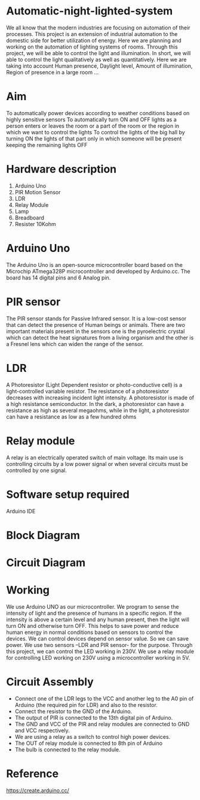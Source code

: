 # Automatic-night-lighted-system
We all know that the modern industries are focusing on automation of their processes. This project is an extension of industrial automation to the domestic side for better utilization of energy. Here we are planning and working on the automation of lighting systems of rooms. Through this project, we will be able to control the light and illumination. In short, we will able to control the light qualitatively as well as quantitatively. Here we are taking into account Human presence, Daylight level, Amount of illumination, Region of presence in a large room …
# Aim
To automatically power devices according to weather conditions based on highly sensitive sensors
To automatically turn ON and OFF lights as a person enters or leaves the room or a part of the room or the region in which we want to control the lights 
To control the lights of the big hall by turning ON the lights of that part only in which someone will be present keeping the remaining lights OFF
# Hardware description
1.	Arduino Uno 
2.	PIR Motion Sensor 
3.	LDR 
4.	Relay Module 
5.	Lamp 
6.	Breadboard
7.	Resister 10Kohm
# Arduino Uno
The Arduino Uno is an open-source microcontroller board based on the Microchip ATmega328P microcontroller and developed by Arduino.cc. The board has 14 digital pins and 6 Analog pin.
# PIR sensor
The PIR sensor stands for Passive Infrared sensor. It is a low-cost sensor that can detect the presence of Human beings or animals. There are two important materials present in the sensors one is the pyroelectric crystal which can detect the heat signatures from a living organism and the other is a Fresnel lens which can widen the range of the sensor.
# LDR
A Photoresistor (Light Dependent resistor or photo-conductive cell) is a light-controlled variable resistor. The resistance of a photoresistor decreases with increasing incident light intensity. A photoresistor is made of a high resistance semiconductor. In the dark, a photoresistor can have a resistance as high as several megaohms, while in the light, a photoresistor can have a resistance as low as a few hundred ohms
# Relay module
A relay is an electrically operated switch of main voltage. Its main use is controlling circuits by a low power signal or when several circuits must be controlled by one signal.
# Software setup required
Arduino IDE
# Block Diagram


# Circuit Diagram


# Working
We use Arduino UNO as our microcontroller. We program to sense the intensity of light and the presence of humans in a specific region. If the intensity is above a certain level and any human present, then the light will turn ON and otherwise turn OFF. This helps to save power and reduce human energy in normal conditions based on sensors to control the devices. We can control devices depend on sensor value. So we can save power.                        We use two sensors –LDR and PIR sensor- for the purpose. Through this project, we can control the LED working in 230V. We use a relay module for controlling LED working on 230V using a microcontroller working in 5V.
# Circuit Assembly
- Connect one of the LDR legs to the VCC and another leg to the A0 pin of Arduino (the required pin for LDR) and also to the resistor.
- Connect the resistor to the GND of the Arduino. 
- The output of PIR is connected to the 13th digital pin of Arduino.
- The GND and VCC of the PIR and relay modules are connected to GND and VCC respectively.
- We are using a relay as a switch to control high power devices.
- The OUT of relay module is connected to 8th pin of Arduino
- The bulb is connected to the relay module.
# Reference
https://create.arduino.cc/
